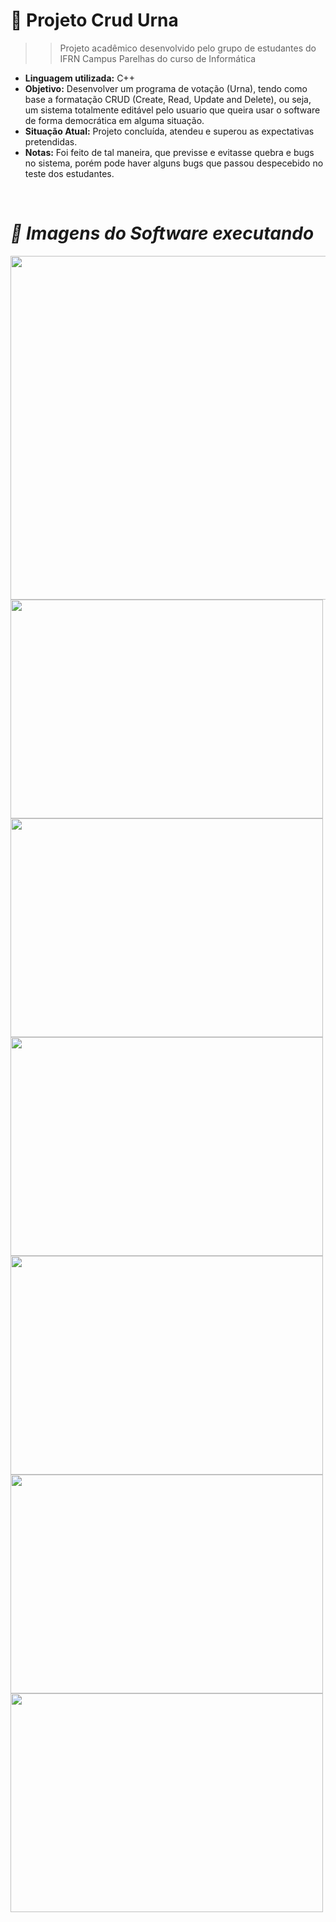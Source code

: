 # 📍 Projeto Crud Urna
>> Projeto acadêmico desenvolvido pelo grupo de estudantes do IFRN Campus Parelhas do curso de Informática
- **Linguagem utilizada:** C++
- **Objetivo:** Desenvolver um programa de votação (Urna), tendo como base a formatação CRUD (Create, Read, Update and Delete), ou seja, um sistema totalmente editável pelo usuario que queira usar
o software de forma democrática em alguma situação.
- **Situação Atual:** Projeto concluída, atendeu e superou as expectativas pretendidas.
- **Notas:** Foi feito de tal maneira, que previsse e evitasse quebra e bugs no sistema, porém pode haver alguns bugs que passou despecebido no teste dos estudantes.

<div>
<br>
<h1><i> 📸 Imagens do Software executando </i></h1>
<img src = "https://user-images.githubusercontent.com/93408918/189507326-1a713916-36ac-40df-9035-d869f7aa34d3.png" height="550px" width="1000px">
<img src = "https://user-images.githubusercontent.com/93408918/189507326-1a713916-36ac-40df-9035-d869f7aa34d3.png" height="350px" width="500px">
<img src = "https://user-images.githubusercontent.com/93408918/189507326-1a713916-36ac-40df-9035-d869f7aa34d3.png" height="350px" width="500px">
<img src = "https://user-images.githubusercontent.com/93408918/189507326-1a713916-36ac-40df-9035-d869f7aa34d3.png" height="350px" width="500px">
<img src = "https://user-images.githubusercontent.com/93408918/189507326-1a713916-36ac-40df-9035-d869f7aa34d3.png" height="350px" width="500px">
<img src = "https://user-images.githubusercontent.com/93408918/189507326-1a713916-36ac-40df-9035-d869f7aa34d3.png" height="350px" width="500px">
<img src = "https://user-images.githubusercontent.com/93408918/189508600-fceaf27e-e5b7-4bba-ae4f-32ea273edf43.png" height="350px" width="500px">
